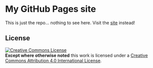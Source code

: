 # My GitHub Pages site

This is just the repo... nothing to see here. Visit the [site](http://Leonardo2718.github.io) instead!

## License

<a rel="license" href="http://creativecommons.org/licenses/by/4.0/"><img alt="Creative Commons License" style="border-width:0" src="https://i.creativecommons.org/l/by/4.0/88x31.png" /></a><br /><strong>Except where otherwise noted</strong> this work is licensed under a <a rel="license" href="http://creativecommons.org/licenses/by/4.0/">Creative Commons Attribution 4.0 International License</a>.